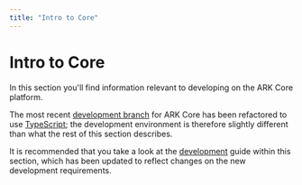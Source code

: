 ```yaml
---
title: "Intro to Core"
---
```


# Intro to Core

In this section you'll find information relevant to developing on the ARK Core platform.

The most recent [development branch](https://github.com/ARKEcosystem/core/tree/develop/) for ARK Core has been refactored to use [TypeScript](https://www.typescriptlang.org/); the development environment is therefore slightly different than what the rest of this section describes.

It is recommended that you take a look at the [development](./development.html) guide within this section, which has been updated to reflect changes on the new development requirements.
